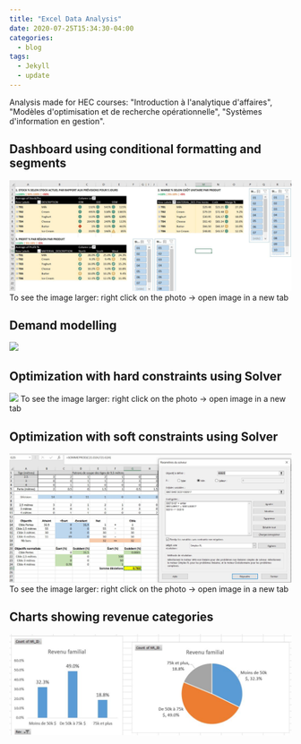 ```yaml
---
title: "Excel Data Analysis"
date: 2020-07-25T15:34:30-04:00
categories:
  - blog
tags:
  - Jekyll
  - update
---
```


Analysis made for HEC courses: "Introduction à l'analytique d'affaires", "Modèles d'optimisation et de recherche opérationnelle", "Systèmes d'information en gestion".
## Dashboard using conditional formatting and segments
<img src = "/assets/images/dashboard_sig.JPG">
To see the image larger: right click on the photo -> open image in a new tab

## Demand modelling
<img src = "{{ site.url }}{{ site.baseurl }}/assets/images/demand_price.JPG">

## Optimization with hard constraints using Solver
<img src = "{{ site.url }}{{ site.baseurl }}/assets/images/optimization.JPG">
To see the image larger: right click on the photo -> open image in a new tab

## Optimization with soft constraints using Solver
<img src = "/assets/images/optimization_soft.JPG">
To see the image larger: right click on the photo -> open image in a new tab

## Charts showing revenue categories
<img src = "/assets/images/charts.JPG">
